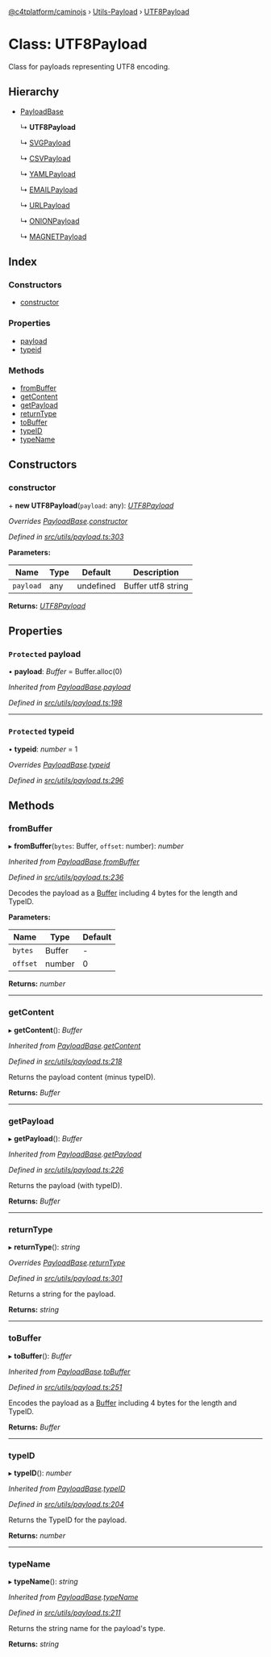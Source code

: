 [@c4tplatform/caminojs](../README.md) › [Utils-Payload](../modules/utils_payload.md) › [UTF8Payload](utils_payload.utf8payload.md)

# Class: UTF8Payload

Class for payloads representing UTF8 encoding.

## Hierarchy

* [PayloadBase](utils_payload.payloadbase.md)

  ↳ **UTF8Payload**

  ↳ [SVGPayload](utils_payload.svgpayload.md)

  ↳ [CSVPayload](utils_payload.csvpayload.md)

  ↳ [YAMLPayload](utils_payload.yamlpayload.md)

  ↳ [EMAILPayload](utils_payload.emailpayload.md)

  ↳ [URLPayload](utils_payload.urlpayload.md)

  ↳ [ONIONPayload](utils_payload.onionpayload.md)

  ↳ [MAGNETPayload](utils_payload.magnetpayload.md)

## Index

### Constructors

* [constructor](utils_payload.utf8payload.md#constructor)

### Properties

* [payload](utils_payload.utf8payload.md#protected-payload)
* [typeid](utils_payload.utf8payload.md#protected-typeid)

### Methods

* [fromBuffer](utils_payload.utf8payload.md#frombuffer)
* [getContent](utils_payload.utf8payload.md#getcontent)
* [getPayload](utils_payload.utf8payload.md#getpayload)
* [returnType](utils_payload.utf8payload.md#returntype)
* [toBuffer](utils_payload.utf8payload.md#tobuffer)
* [typeID](utils_payload.utf8payload.md#typeid)
* [typeName](utils_payload.utf8payload.md#typename)

## Constructors

###  constructor

\+ **new UTF8Payload**(`payload`: any): *[UTF8Payload](utils_payload.utf8payload.md)*

*Overrides [PayloadBase](utils_payload.payloadbase.md).[constructor](utils_payload.payloadbase.md#constructor)*

*Defined in [src/utils/payload.ts:303](https://github.com/chain4travel/caminojs/blob/8077d740/src/utils/payload.ts#L303)*

**Parameters:**

Name | Type | Default | Description |
------ | ------ | ------ | ------ |
`payload` | any | undefined | Buffer utf8 string  |

**Returns:** *[UTF8Payload](utils_payload.utf8payload.md)*

## Properties

### `Protected` payload

• **payload**: *Buffer* = Buffer.alloc(0)

*Inherited from [PayloadBase](utils_payload.payloadbase.md).[payload](utils_payload.payloadbase.md#protected-payload)*

*Defined in [src/utils/payload.ts:198](https://github.com/chain4travel/caminojs/blob/8077d740/src/utils/payload.ts#L198)*

___

### `Protected` typeid

• **typeid**: *number* = 1

*Overrides [PayloadBase](utils_payload.payloadbase.md).[typeid](utils_payload.payloadbase.md#protected-typeid)*

*Defined in [src/utils/payload.ts:296](https://github.com/chain4travel/caminojs/blob/8077d740/src/utils/payload.ts#L296)*

## Methods

###  fromBuffer

▸ **fromBuffer**(`bytes`: Buffer, `offset`: number): *number*

*Inherited from [PayloadBase](utils_payload.payloadbase.md).[fromBuffer](utils_payload.payloadbase.md#frombuffer)*

*Defined in [src/utils/payload.ts:236](https://github.com/chain4travel/caminojs/blob/8077d740/src/utils/payload.ts#L236)*

Decodes the payload as a [Buffer](https://github.com/feross/buffer) including 4 bytes for the length and TypeID.

**Parameters:**

Name | Type | Default |
------ | ------ | ------ |
`bytes` | Buffer | - |
`offset` | number | 0 |

**Returns:** *number*

___

###  getContent

▸ **getContent**(): *Buffer*

*Inherited from [PayloadBase](utils_payload.payloadbase.md).[getContent](utils_payload.payloadbase.md#getcontent)*

*Defined in [src/utils/payload.ts:218](https://github.com/chain4travel/caminojs/blob/8077d740/src/utils/payload.ts#L218)*

Returns the payload content (minus typeID).

**Returns:** *Buffer*

___

###  getPayload

▸ **getPayload**(): *Buffer*

*Inherited from [PayloadBase](utils_payload.payloadbase.md).[getPayload](utils_payload.payloadbase.md#getpayload)*

*Defined in [src/utils/payload.ts:226](https://github.com/chain4travel/caminojs/blob/8077d740/src/utils/payload.ts#L226)*

Returns the payload (with typeID).

**Returns:** *Buffer*

___

###  returnType

▸ **returnType**(): *string*

*Overrides [PayloadBase](utils_payload.payloadbase.md).[returnType](utils_payload.payloadbase.md#abstract-returntype)*

*Defined in [src/utils/payload.ts:301](https://github.com/chain4travel/caminojs/blob/8077d740/src/utils/payload.ts#L301)*

Returns a string for the payload.

**Returns:** *string*

___

###  toBuffer

▸ **toBuffer**(): *Buffer*

*Inherited from [PayloadBase](utils_payload.payloadbase.md).[toBuffer](utils_payload.payloadbase.md#tobuffer)*

*Defined in [src/utils/payload.ts:251](https://github.com/chain4travel/caminojs/blob/8077d740/src/utils/payload.ts#L251)*

Encodes the payload as a [Buffer](https://github.com/feross/buffer) including 4 bytes for the length and TypeID.

**Returns:** *Buffer*

___

###  typeID

▸ **typeID**(): *number*

*Inherited from [PayloadBase](utils_payload.payloadbase.md).[typeID](utils_payload.payloadbase.md#typeid)*

*Defined in [src/utils/payload.ts:204](https://github.com/chain4travel/caminojs/blob/8077d740/src/utils/payload.ts#L204)*

Returns the TypeID for the payload.

**Returns:** *number*

___

###  typeName

▸ **typeName**(): *string*

*Inherited from [PayloadBase](utils_payload.payloadbase.md).[typeName](utils_payload.payloadbase.md#typename)*

*Defined in [src/utils/payload.ts:211](https://github.com/chain4travel/caminojs/blob/8077d740/src/utils/payload.ts#L211)*

Returns the string name for the payload's type.

**Returns:** *string*
